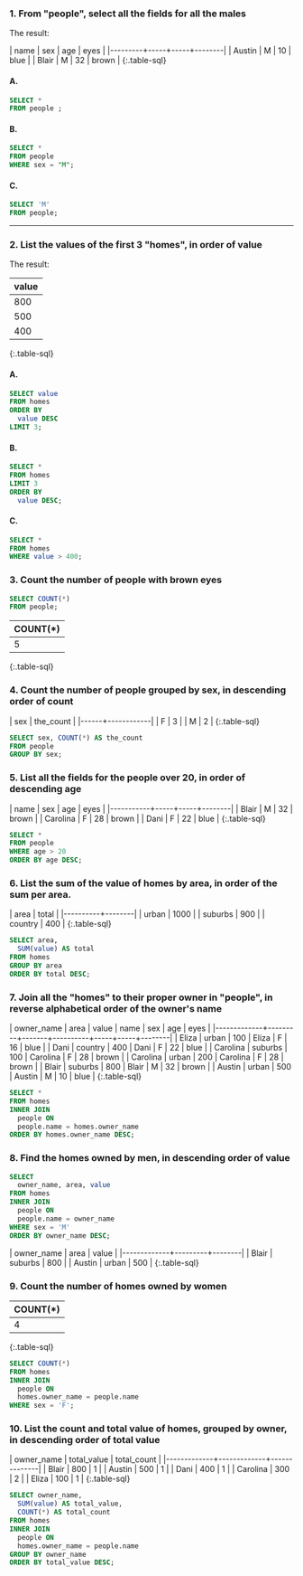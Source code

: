 
### 1. From "people", select all the fields for all the males

The result:

|  name   | sex | age | eyes   |
|---------+-----+-----+--------|
|  Austin | M   | 10  | blue   |
|  Blair  | M   | 32  | brown  |
{:.table-sql}


#### A.

~~~sql
SELECT *
FROM people ;
~~~


#### B.

~~~sql
SELECT *
FROM people 
WHERE sex = "M";
~~~

#### C.

~~~sql
SELECT 'M'
FROM people;
~~~



---------------


### 2. List the values of the first 3 "homes", in order of value

The result:

|  value  |
|---------|
|  800    |
|  500    |
|  400    |
{:.table-sql}



#### A.

~~~sql
SELECT value
FROM homes
ORDER BY 
  value DESC 
LIMIT 3;
~~~


#### B. 


~~~sql
SELECT *
FROM homes
LIMIT 3
ORDER BY 
  value DESC; 
~~~


#### C. 


~~~sql
SELECT *
FROM homes
WHERE value > 400;
~~~



### 3. Count the number of people with brown eyes


~~~sql
SELECT COUNT(*)
FROM people;
~~~

|  COUNT(*)  |
|------------|
|  5         |
{:.table-sql}


### 4. Count the number of people grouped by sex, in descending order of count


|  sex | the_count  |
|------+------------|
|  F   | 3          |
|  M   | 2          |
{:.table-sql}



~~~sql
SELECT sex, COUNT(*) AS the_count
FROM people
GROUP BY sex;
~~~



### 5. List all the fields for the people over 20, in order of descending age 

|  name     | sex | age | eyes   |
|-----------+-----+-----+--------|
|  Blair    | M   | 32  | brown  |
|  Carolina | F   | 28  | brown  |
|  Dani     | F   | 22  | blue   |
{:.table-sql}



~~~sql
SELECT *
FROM people
WHERE age > 20
ORDER BY age DESC;
~~~


### 6. List the sum of the value of homes by area, in order of the sum per area.




|  area    | total  |
|----------+--------|
|  urban   | 1000   |
|  suburbs | 900    |
|  country | 400    |
{:.table-sql}



~~~sql
SELECT area, 
  SUM(value) AS total
FROM homes 
GROUP BY area
ORDER BY total DESC;
~~~


### 7. Join all the "homes" to their proper owner in "people", in reverse alphabetical order of the owner's name


|  owner_name | area    | value | name     | sex | age | eyes   |
|-------------+---------+-------+----------+-----+-----+--------|
|  Eliza      | urban   | 100   | Eliza    | F   | 16  | blue   |
|  Dani       | country | 400   | Dani     | F   | 22  | blue   |
|  Carolina   | suburbs | 100   | Carolina | F   | 28  | brown  |
|  Carolina   | urban   | 200   | Carolina | F   | 28  | brown  |
|  Blair      | suburbs | 800   | Blair    | M   | 32  | brown  |
|  Austin     | urban   | 500   | Austin   | M   | 10  | blue   |
{:.table-sql}

~~~sql
SELECT * 
FROM homes
INNER JOIN 
  people ON 
  people.name = homes.owner_name 
ORDER BY homes.owner_name DESC;
~~~



### 8. Find the homes owned by men, in descending order of value



~~~sql
SELECT 
  owner_name, area, value
FROM homes
INNER JOIN 
  people ON 
  people.name = owner_name 
WHERE sex = 'M'
ORDER BY owner_name DESC;
~~~

|  owner_name | area    | value  |
|-------------+---------+--------|
|  Blair      | suburbs | 800    |
|  Austin     | urban   | 500    |
{:.table-sql}


### 9. Count the number of homes owned by women


|  COUNT(*)  |
|------------|
|  4         |
{:.table-sql}


~~~sql
SELECT COUNT(*) 
FROM homes
INNER JOIN 
  people ON 
  homes.owner_name = people.name
WHERE sex = 'F';
~~~


### 10. List the count and total value of homes, grouped by owner, in descending order of total value



|  owner_name | total_value | total_count  |
|-------------+-------------+--------------|
|  Blair      | 800         | 1            |
|  Austin     | 500         | 1            |
|  Dani       | 400         | 1            |
|  Carolina   | 300         | 2            |
|  Eliza      | 100         | 1            |
{:.table-sql}



~~~sql
SELECT owner_name, 
  SUM(value) AS total_value,
  COUNT(*) AS total_count
FROM homes
INNER JOIN 
  people ON 
  homes.owner_name = people.name
GROUP BY owner_name
ORDER BY total_value DESC;
~~~



